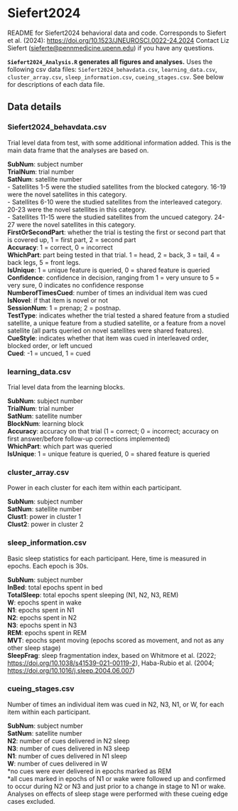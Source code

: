 # Siefert2024

README for Siefert2024 behavioral data and code. Corresponds to Siefert et al. (2024): https://doi.org/10.1523/JNEUROSCI.0022-24.2024
Contact Liz Siefert (sieferte@pennmedicine.upenn.edu) if you have any questions.

**```Siefert2024_Analysis.R``` generates all figures and analyses.** Uses the following csv data files: ```Siefert2024_behavdata.csv```, ```learning_data.csv```, ```cluster_array.csv```, ```sleep_information.csv```, ```cueing_stages.csv```. See below for descriptions of each data file.

## Data details

### Siefert2024_behavdata.csv
Trial level data from test, with some additional information added. This is the main data frame that the analyses are based on.

**SubNum**: subject number\
**TrialNum**: trial number\
**SatNum**: satellite number\
	- Satellites 1-5 were the studied satellites from the blocked category. 16-19 were the novel satellites in this category.\
	- Satellites 6-10 were the studied satellites from the interleaved category. 20-23 were the novel satellites in this category.\
	- Satellites 11-15 were the studied satellites from the uncued category. 24-27 were the novel satellites in this category.\
**FirstOrSecondPart**: whether the trial is testing the first or second part that is covered up, 1 = first part, 2 = second part\
**Accuracy**: 1 = correct, 0 = incorrect\
**WhichPart**: part being tested in that trial. 1 = head, 2 = back, 3 = tail, 4 = back legs, 5 = front legs.\
**IsUnique**: 1 = unique feature is queried, 0 = shared feature is queried\
**Confidence**: confidence in decision, ranging from 1 = very unsure to 5 = very sure, 0 indicates no confidence response\
**NumberofTimesCued**: number of times an individual item was cued\
**IsNovel**: if that item is novel or not\
**SessionNum**: 1 = prenap; 2 = postnap.\
**TestType**: indicates whether the trial tested a shared feature from a studied satellite, a unique feature from a studied satellite, or a feature from a novel satellite (all parts queried on novel satellites were shared features).\
**CueStyle**: indicates whether that item was cued in interleaved order, blocked order, or left uncued\
**Cued**: -1 = uncued, 1 = cued

### learning_data.csv
Trial level data from the learning blocks.

**SubNum**: subject number\
**TrialNum**: trial number\
**SatNum**: satellite number\
**BlockNum**: learning block\
**Accuracy**: accuracy on that trial (1 = correct; 0 = incorrect; accuracy on first answer/before follow-up corrections implemented)\
**WhichPart**: which part was queried\
**IsUnique**: 1 = unique feature is queried, 0 = shared feature is queried

### cluster_array.csv
Power in each cluster for each item within each participant.

**SubNum**: subject number\
**SatNum**: satellite number\
**Clust1**: power in cluster 1\
**Clust2**: power in cluster 2

### sleep_information.csv
Basic sleep statistics for each participant. Here, time is measured in epochs. Each epoch is 30s.

**SubNum**: subject number\
**InBed**: total epochs spent in bed\
**TotalSleep**: total epochs spent sleeping (N1, N2, N3, REM)\
**W**: epochs spent in wake\
**N1**: epochs spent in N1\
**N2**: epochs spent in N2\
**N3**: epochs spent in N3\
**REM**: epochs spent in REM\
**MVT**: epochs spent moving (epochs scored as movement, and not as any other sleep stage)\
**SleepFrag**: sleep fragmentation index, based on Whitmore et al. (2022; https://doi.org/10.1038/s41539-021-00119-2), Haba-Rubio et al. (2004; https://doi.org/10.1016/j.sleep.2004.06.007)

### cueing_stages.csv

Number of times an individual item was cued in N2, N3, N1, or W, for each item within each participant.

**SubNum**: subject number\
**SatNum**: satellite number\
**N2**: number of cues delivered in N2 sleep\
**N3**: number of cues delivered in N3 sleep\
**N1**: number of cues delivered in N1 sleep\
**W**: number of cues delivered in W\
*no cues were ever delivered in epochs marked as REM\
*all cues marked in epochs of N1 or wake were followed up and confirmed to occur during N2 or N3 and just prior to a change in stage to N1 or wake. Analyses on effects of sleep stage were performed with these cueing edge cases excluded.

